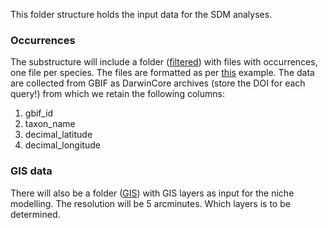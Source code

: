 This folder structure holds the input data for the SDM analyses.

### Occurrences

The substructure will include a folder ([filtered](filtered)) with files with 
occurrences, one file per species. The files are formatted as per
[this](https://github.com/naturalis/trait-geo-diverse-ungulates/blob/master/data/filtered/Aepyceros_melampus.csv)
example. The data are collected from GBIF as DarwinCore archives 
(store the DOI for each query!) from which we retain the following columns:

1. gbif_id
2. taxon_name
3. decimal_latitude
4. decimal_longitude

### GIS data

There will also be a folder ([GIS](GIS)) with GIS layers as input for the niche 
modelling. The resolution will be 5 arcminutes. Which layers is to be determined.

